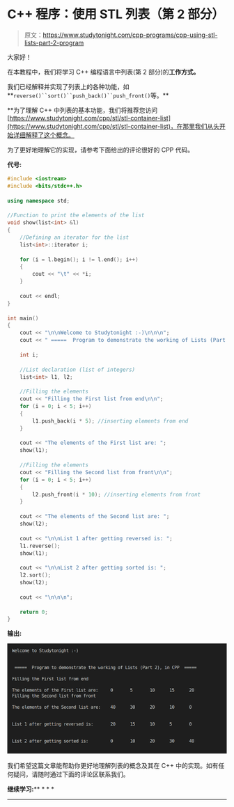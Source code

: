 # C++ 程序：使用 STL 列表（第 2 部分）

> 原文：<https://www.studytonight.com/cpp-programs/cpp-using-stl-lists-part-2-program>

大家好！

在本教程中，我们将学习 C++ 编程语言中列表(第 2 部分)的**工作方式。**

我们已经解释并实现了列表上的各种功能，如**`reverse()``sort()``push_back()``push_front()`等。**

 **为了理解 C++ 中列表的基本功能，我们将推荐您访问[https://www.studytonight.com/cpp/stl/stl-container-list](https://www.studytonight.com/cpp/stl/stl-container-list)，在那里我们从头开始详细解释了这个概念。

为了更好地理解它的实现，请参考下面给出的评论很好的 CPP 代码。

**代号:**

```cpp
#include <iostream>
#include <bits/stdc++.h>

using namespace std;

//Function to print the elements of the list
void show(list<int> &l)
{
    //Defining an iterator for the list
    list<int>::iterator i;

    for (i = l.begin(); i != l.end(); i++)
    {
        cout << "\t" << *i;
    }

    cout << endl;
}

int main()
{
    cout << "\n\nWelcome to Studytonight :-)\n\n\n";
    cout << " =====  Program to demonstrate the working of Lists (Part 2), in CPP  ===== \n\n";

    int i;

    //List declaration (list of integers)
    list<int> l1, l2;

    //Filling the elements
    cout << "Filling the First list from end\n\n";
    for (i = 0; i < 5; i++)
    {
        l1.push_back(i * 5); //inserting elements from end
    }

    cout << "The elements of the First list are: ";
    show(l1);

    //Filling the elements
    cout << "Filling the Second list from front\n\n";
    for (i = 0; i < 5; i++)
    {
        l2.push_front(i * 10); //inserting elements from front
    }

    cout << "The elements of the Second list are: ";
    show(l2);

    cout << "\n\nList 1 after getting reversed is: ";
    l1.reverse();
    show(l1);

    cout << "\n\nList 2 after getting sorted is: ";
    l2.sort();
    show(l2);

    cout << "\n\n\n";

    return 0;
} 
```

**输出:**

![C++ Lists Part 2](img/7e2b5c6cd1d11e961e1160da3aad6a4d.png)

我们希望这篇文章能帮助你更好地理解列表的概念及其在 C++ 中的实现。如有任何疑问，请随时通过下面的评论区联系我们。

**继续学习:**** * * *

* * *